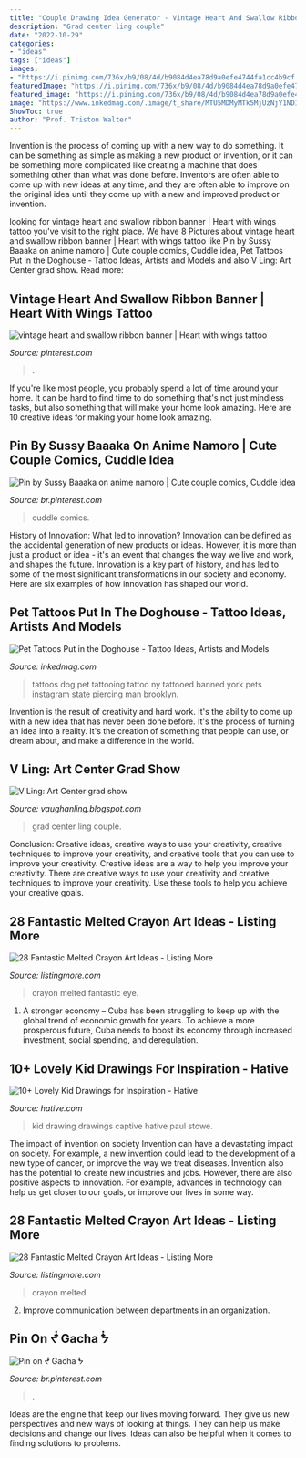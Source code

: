 ```yaml
---
title: "Couple Drawing Idea Generator - Vintage Heart And Swallow Ribbon Banner"
description: "Grad center ling couple"
date: "2022-10-29"
categories:
- "ideas"
tags: ["ideas"]
images:
- "https://i.pinimg.com/736x/b9/08/4d/b9084d4ea78d9a0efe4744fa1cc4b9cf.jpg"
featuredImage: "https://i.pinimg.com/736x/b9/08/4d/b9084d4ea78d9a0efe4744fa1cc4b9cf.jpg"
featured_image: "https://i.pinimg.com/736x/b9/08/4d/b9084d4ea78d9a0efe4744fa1cc4b9cf.jpg"
image: "https://www.inkedmag.com/.image/t_share/MTU5MDMyMTk5MjUzNjY1NDI5/dog2.jpg"
ShowToc: true
author: "Prof. Triston Walter"
---
```



Invention is the process of coming up with a new way to do something. It can be something as simple as making a new product or invention, or it can be something more complicated like creating a machine that does something other than what was done before. Inventors are often able to come up with new ideas at any time, and they are often able to improve on the original idea until they come up with a new and improved product or invention.

	

		
looking for vintage heart and swallow ribbon banner | Heart with wings tattoo you've visit to the right place. We have 8 Pictures about vintage heart and swallow ribbon banner | Heart with wings tattoo like Pin by Sussy Baaaka on anime namoro | Cute couple comics, Cuddle idea, Pet Tattoos Put in the Doghouse - Tattoo Ideas, Artists and Models and also V Ling: Art Center grad show. Read more:
		
    
## Vintage Heart And Swallow Ribbon Banner | Heart With Wings Tattoo

<img loading=lazy src="https://i.pinimg.com/736x/11/a8/82/11a88292773e14465d07fae28c711d88--banner-vector-ribbon-banner.jpg" onerror="this.onerror=null;this.src='https://tse4.mm.bing.net/th?id=OIP.82T-fDKtH5fZ6rKq4sBkFAHaHH&amp;pid=15.1';" alt="vintage heart and swallow ribbon banner | Heart with wings tattoo">

_Source: pinterest.com_

>. 

	

If you're like most people, you probably spend a lot of time around your home. It can be hard to find time to do something that's not just mindless tasks, but also something that will make your home look amazing. Here are 10 creative ideas for making your home look amazing.

    
## Pin By Sussy Baaaka On Anime Namoro | Cute Couple Comics, Cuddle Idea

<img loading=lazy src="https://i.pinimg.com/736x/ba/20/26/ba2026f2ab6042401dddba3f6a0deb88.jpg" onerror="this.onerror=null;this.src='https://tse4.mm.bing.net/th?id=OIP.bMrUc1U37cOBIQEPa0kwUAHaTO&amp;pid=15.1';" alt="Pin by Sussy Baaaka on anime namoro | Cute couple comics, Cuddle idea">

_Source: br.pinterest.com_

>cuddle comics. 

	

History of Innovation: What led to innovation?
Innovation can be defined as the accidental generation of new products or ideas. However, it is more than just a product or idea - it's an event that changes the way we live and work, and shapes the future. Innovation is a key part of history, and has led to some of the most significant transformations in our society and economy. Here are six examples of how innovation has shaped our world.

    
## Pet Tattoos Put In The Doghouse - Tattoo Ideas, Artists And Models

<img loading=lazy src="https://www.inkedmag.com/.image/t_share/MTU5MDMyMTk5MjUzNjY1NDI5/dog2.jpg" onerror="this.onerror=null;this.src='https://tse2.mm.bing.net/th?id=OIP.tNWAJiqnhUbDQbfIpAB0FAHaHa&amp;pid=15.1';" alt="Pet Tattoos Put in the Doghouse - Tattoo Ideas, Artists and Models">

_Source: inkedmag.com_

>tattoos dog pet tattooing tattoo ny tattooed banned york pets instagram state piercing man brooklyn. 

	

Invention is the result of creativity and hard work. It's the ability to come up with a new idea that has never been done before. It's the process of turning an idea into a reality. It's the creation of something that people can use, or dream about, and make a difference in the world.

    
## V Ling: Art Center Grad Show

<img loading=lazy src="http://2.bp.blogspot.com/-cPbzmGfCilg/TbecVWDtNOI/AAAAAAAAEOg/p7DJekqzRpA/s320/IMGP7984.JPG" onerror="this.onerror=null;this.src='https://tse1.mm.bing.net/th?id=OIP.FZJwgfv1NC_NBMeSWrj80AAAAA&amp;pid=15.1';" alt="V Ling: Art Center grad show">

_Source: vaughanling.blogspot.com_

>grad center ling couple. 

	

Conclusion: Creative ideas, creative ways to use your creativity, creative techniques to improve your creativity, and creative tools that you can use to improve your creativity.
Creative ideas are a way to help you improve your creativity. There are creative ways to use your creativity and creative techniques to improve your creativity. Use these tools to help you achieve your creative goals.

    
## 28 Fantastic Melted Crayon Art Ideas - Listing More

<img loading=lazy src="http://listingmore.com/wp-content/uploads/2017/04/fantastic-melted-crayon-art-ideas/3-best-melted-crayon-art-ideas.jpg" onerror="this.onerror=null;this.src='https://tse1.mm.bing.net/th?id=OIP.ICEOwafI8M17aGXcJrj3IAHaJ6&amp;pid=15.1';" alt="28 Fantastic Melted Crayon Art Ideas - Listing More">

_Source: listingmore.com_

>crayon melted fantastic eye. 

	

1. A stronger economy – Cuba has been struggling to keep up with the global trend of economic growth for years. To achieve a more prosperous future, Cuba needs to boost its economy through increased investment, social spending, and deregulation.

    
## 10+ Lovely Kid Drawings For Inspiration - Hative

<img loading=lazy src="https://hative.com/wp-content/uploads/2013/09/kid-drawings/kid-drawing-5.jpg" onerror="this.onerror=null;this.src='https://tse1.mm.bing.net/th?id=OIP.47SefLpwmL6zUC9j6TNdugHaEt&amp;pid=15.1';" alt="10+ Lovely Kid Drawings for Inspiration - Hative">

_Source: hative.com_

>kid drawing drawings captive hative paul stowe. 

	

The impact of invention on society
Invention can have a devastating impact on society. For example, a new invention could lead to the development of a new type of cancer, or improve the way we treat diseases. Invention also has the potential to create new industries and jobs. However, there are also positive aspects to innovation. For example, advances in technology can help us get closer to our goals, or improve our lives in some way.

    
## 28 Fantastic Melted Crayon Art Ideas - Listing More

<img loading=lazy src="https://listingmore.com/wp-content/uploads/2017/04/fantastic-melted-crayon-art-ideas/21-best-melted-crayon-art-ideas.jpg" onerror="this.onerror=null;this.src='https://tse2.mm.bing.net/th?id=OIP.9rWyG8l_1nj7fo3Szk5VSwHaJ4&amp;pid=15.1';" alt="28 Fantastic Melted Crayon Art Ideas - Listing More">

_Source: listingmore.com_

>crayon melted. 

	

2. Improve communication between departments in an organization.

    
## Pin On ᖫ Gacha ᖭ

<img loading=lazy src="https://i.pinimg.com/736x/b9/08/4d/b9084d4ea78d9a0efe4744fa1cc4b9cf.jpg" onerror="this.onerror=null;this.src='https://tse3.mm.bing.net/th?id=OIP.xU0zAxcUg1K5oOELAhaouwHaHd&amp;pid=15.1';" alt="Pin on ᖫ Gacha ᖭ">

_Source: br.pinterest.com_

>. 

	

Ideas are the engine that keep our lives moving forward. They give us new perspectives and new ways of looking at things. They can help us make decisions and change our lives. Ideas can also be helpful when it comes to finding solutions to problems.

